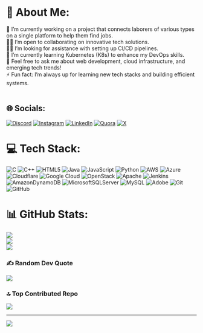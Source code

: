 # 💫 About Me:
🔭 I’m currently working on a project that connects laborers of various types on a single platform to help them find jobs.<br>👯‍♀️ I’m open to collaborating on innovative tech solutions.<br>🤝🏻 I’m looking for assistance with setting up CI/CD pipelines.<br>🌱 I’m currently learning Kubernetes (K8s) to enhance my DevOps skills.<br>💬 Feel free to ask me about web development, cloud infrastructure, and emerging tech trends!<br>⚡ Fun fact: I’m always up for learning new tech stacks and building efficient systems.<br><br>


## 🌐 Socials:
[![Discord](https://img.shields.io/badge/Discord-%237289DA.svg?logo=discord&logoColor=white)](https://discord.gg/https://discord.com/channels/758027972631592971/758027973076189296) [![Instagram](https://img.shields.io/badge/Instagram-%23E4405F.svg?logo=Instagram&logoColor=white)](https://instagram.com/_subroto_mondal) [![LinkedIn](https://img.shields.io/badge/LinkedIn-%230077B5.svg?logo=linkedin&logoColor=white)](https://linkedin.com/in/cnctmesubroto) [![Quora](https://img.shields.io/badge/Quora-%23B92B27.svg?logo=Quora&logoColor=white)](https://quora.com/profile/Subroto-Mondal-23) [![X](https://img.shields.io/badge/X-black.svg?logo=X&logoColor=white)](https://x.com/Subroto__Mondal) 

# 💻 Tech Stack:
![C](https://img.shields.io/badge/c-%2300599C.svg?style=plastic&logo=c&logoColor=white) ![C++](https://img.shields.io/badge/c++-%2300599C.svg?style=plastic&logo=c%2B%2B&logoColor=white) ![HTML5](https://img.shields.io/badge/html5-%23E34F26.svg?style=plastic&logo=html5&logoColor=white) ![Java](https://img.shields.io/badge/java-%23ED8B00.svg?style=plastic&logo=openjdk&logoColor=white) ![JavaScript](https://img.shields.io/badge/javascript-%23323330.svg?style=plastic&logo=javascript&logoColor=%23F7DF1E) ![Python](https://img.shields.io/badge/python-3670A0?style=plastic&logo=python&logoColor=ffdd54) ![AWS](https://img.shields.io/badge/AWS-%23FF9900.svg?style=plastic&logo=amazon-aws&logoColor=white) ![Azure](https://img.shields.io/badge/azure-%230072C6.svg?style=plastic&logo=microsoftazure&logoColor=white) ![Cloudflare](https://img.shields.io/badge/Cloudflare-F38020?style=plastic&logo=Cloudflare&logoColor=white) ![Google Cloud](https://img.shields.io/badge/GoogleCloud-%234285F4.svg?style=plastic&logo=google-cloud&logoColor=white) ![OpenStack](https://img.shields.io/badge/Openstack-%23f01742.svg?style=plastic&logo=openstack&logoColor=white) ![Apache](https://img.shields.io/badge/apache-%23D42029.svg?style=plastic&logo=apache&logoColor=white) ![Jenkins](https://img.shields.io/badge/jenkins-%232C5263.svg?style=plastic&logo=jenkins&logoColor=white) ![AmazonDynamoDB](https://img.shields.io/badge/Amazon%20DynamoDB-4053D6?style=plastic&logo=Amazon%20DynamoDB&logoColor=white) ![MicrosoftSQLServer](https://img.shields.io/badge/Microsoft%20SQL%20Server-CC2927?style=plastic&logo=microsoft%20sql%20server&logoColor=white) ![MySQL](https://img.shields.io/badge/mysql-4479A1.svg?style=plastic&logo=mysql&logoColor=white) ![Adobe](https://img.shields.io/badge/adobe-%23FF0000.svg?style=plastic&logo=adobe&logoColor=white) ![Git](https://img.shields.io/badge/git-%23F05033.svg?style=plastic&logo=git&logoColor=white) ![GitHub](https://img.shields.io/badge/github-%23121011.svg?style=plastic&logo=github&logoColor=white)
# 📊 GitHub Stats:
![](https://github-readme-stats.vercel.app/api?username=Subroto761&theme=dark&hide_border=false&include_all_commits=true&count_private=true)<br/>
![](https://github-readme-streak-stats.herokuapp.com/?user=Subroto761&theme=dark&hide_border=false)<br/>
![](https://github-readme-stats.vercel.app/api/top-langs/?username=Subroto761&theme=dark&hide_border=false&include_all_commits=true&count_private=true&layout=compact)

### ✍️ Random Dev Quote
![](https://quotes-github-readme.vercel.app/api?type=horizontal&theme=radical)

### 🔝 Top Contributed Repo
![](https://github-contributor-stats.vercel.app/api?username=Subroto761&limit=5&theme=dark&combine_all_yearly_contributions=true)

---
[![](https://visitcount.itsvg.in/api?id=Subroto761&icon=0&color=0)](https://visitcount.itsvg.in)

<!-- Proudly created with GPRM ( https://gprm.itsvg.in ) -->
